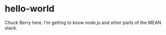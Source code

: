 hello-world
===========

Chuck Berry here.  I'm getting to know node.js and other parts of the MEAN stack. 

